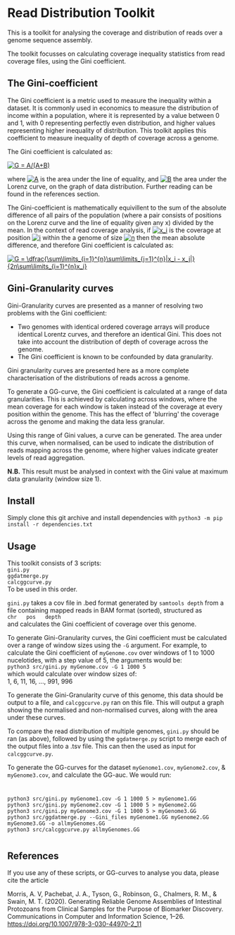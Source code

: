 # Read Distribution Toolkit

This is a toolkit for analysing the coverage and distribution of reads over a genome sequence assembly.

The toolkit focusses on calculating coverage inequality statistics from read coverage files, using the Gini coefficient.

## The Gini-coefficient

The Gini coefficient is a metric used to measure the inequality within a dataset.
It is commonly used in economics to measure the distribution of income within a population, where it is represented by a value 
between 0 and 1, with 0 representing perfectly even distribution, and higher values representing higher inequality of distribution. 
This toolkit applies this coefficient to measure inequality of depth of coverage across a genome.

The Gini coefficient is calculated as:

<a href="https://www.codecogs.com/eqnedit.php?latex=G&space;=&space;A/(A&plus;B)" target="_blank"><img src="https://latex.codecogs.com/gif.latex?G&space;=&space;A/(A&plus;B)" title="G = A/(A+B)" /></a>

where 
<a href="https://www.codecogs.com/eqnedit.php?latex=A" target="_blank"><img src="https://latex.codecogs.com/gif.latex?A" title="A" /></a>
is the area under the line of equality, and 
<a href="https://www.codecogs.com/eqnedit.php?latex=B" target="_blank"><img src="https://latex.codecogs.com/gif.latex?B" title="B" /></a>
the area under the Lorenz curve, on the graph of data distribution. Further reading can be found in the references section.

The Gini-coefficient is mathematically equivillent to the sum of the absolute difference of all pairs of the population
(where a pair consists of positions on the Lorenz curve and the line of equality given any x) divided by the mean.
In the context of read coverage analysis, if 
<a href="https://www.codecogs.com/eqnedit.php?latex=x_i" target="_blank"><img src="https://latex.codecogs.com/gif.latex?x_i" title="x_i" /></a>
is the coverage at position 
<a href="https://www.codecogs.com/eqnedit.php?latex=i" target="_blank"><img src="https://latex.codecogs.com/gif.latex?i" title="i" /></a>
within the a genome of size 
<a href="https://www.codecogs.com/eqnedit.php?latex=n" target="_blank"><img src="https://latex.codecogs.com/gif.latex?n" title="n" /></a>
then the mean absolute difference, and therefore Gini coefficient is calculated as:

<a href="https://www.codecogs.com/eqnedit.php?latex=
G&space;=&space;\dfrac{\sum\limits_{i=1}^{n}\sum\limits_{j=1}^{n}|x_i&space;-&space;x_j|}{2n\sum\limits_{i=1}^{n}x_i}"
target="_blank"><img src="https://latex.codecogs.com/gif.latex?G&space;=&space;\dfrac{\sum\limits_{i=1}^{n}\sum\limits_{j=1}^{n}|x_i&space;-&space;x_j|}{2n\sum\limits_{i=1}^{n}x_i}" title="G = \dfrac{\sum\limits_{i=1}^{n}\sum\limits_{j=1}^{n}|x_i - x_j|}{2n\sum\limits_{i=1}^{n}x_i}" /></a>

## Gini-Granularity curves

Gini-Granularity curves are presented as a manner of resolving two problems with the Gini coefficient:

- Two genomes with identical ordered coverage arrays will produce identical Lorentz curves, and therefore an identical Gini. 
This does not take into account the distribution of depth of coverage across the genome.
- The Gini coefficient is known to be confounded by data granularity.

Gini granularity curves are presented here as a more complete characterisation of the distributions of reads across a genome.

To generate a GG-curve, the Gini coefficient is calculated at a range of data granularities. This is achieved by calculating
across windows, where the mean coverage for each window is taken instead of the coverage at every position within the genome.
This has the effect of 'blurring' the coverage across the genome and making the data less granular.

Using this range of Gini values, a curve can be generated. The area under this curve, when normalised, can be used
to indicate the distribution of reads mapping across the genome, where higher values indicate greater levels of read aggregation.

**N.B.** This result must be analysed in context with the Gini value at maximum data granularity (window size 1).

## Install

Simply clone this git archive and install dependencies with
`python3 -m pip install -r dependencies.txt`

## Usage

This toolkit consists of 3 scripts:\
`gini.py`\
`ggdatmerge.py`\
`calcggcurve.py`\
To be used in this order.

`gini.py` takes a cov file in .bed format generated by `samtools depth` from a file containing mapped reads in BAM format (sorted), structured as\
  `chr   pos   depth`\
and calculates the Gini coefficient of coverage over this genome.

To generate Gini-Granularity curves, the Gini coefficient must be calculated over a range of window sizes using the `-G` argument. For example, to calculate the Gini coefficient of `myGenome.cov` over windows of 1 to 1000 nucelotides, with a step value of 5, the arguments would be:\
`python3 src/gini.py myGenome.cov -G 1 1000 5`\
which would calculate over window sizes of:\
1, 6, 11, 16, ..., 991, 996

To generate the Gini-Granularity curve of this genome, this data should be output to a file, and `calcggcurve.py` ran on this file. This will output a graph showing the normalised and non-normalised curves, along with the area under these curves.

To compare the read distribution of multiple genomes, `gini.py` should be ran (as above), followed by using the `ggdatmerge.py` script to merge each of the output files into a .tsv file. This can then the used as input for `calcggcurve.py`.

To generate the GG-curves for the dataset `myGenome1.cov`, `myGenome2.cov`, & `myGenome3.cov`, and calculate the GG-auc. We would run:
#
    python3 src/gini.py myGenome1.cov -G 1 1000 5 > myGenome1.GG
    python3 src/gini.py myGenome2.cov -G 1 1000 5 > myGenome2.GG
    python3 src/gini.py myGenome3.cov -G 1 1000 5 > myGenome3.GG
    python3 src/ggdatmerge.py --Gini_files myGenome1.GG myGenome2.GG myGenome3.GG -o allmyGenomes.GG
    python3 src/calcggcurve.py allmyGenomes.GG
#

## References

If you use any of these scripts, or GG-curves to analyse you data, please cite the article

Morris, A. V, Pachebat, J. A., Tyson, G., Robinson, G., Chalmers, R. M., & Swain, M. T. (2020). Generating Reliable Genome Assemblies of Intestinal Protozoans from Clinical Samples for the Purpose of Biomarker Discovery. Communications in Computer and Information Science, 1–26. https://doi.org/10.1007/978-3-030-44970-2_11

